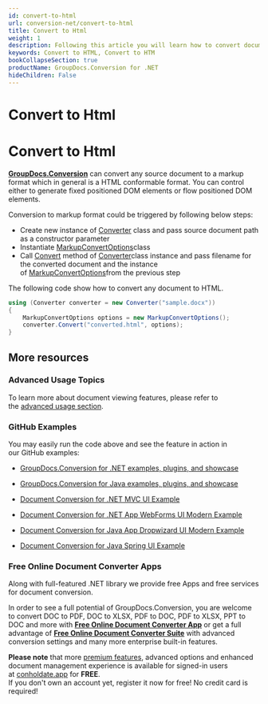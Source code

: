 ```yaml
---
id: convert-to-html
url: conversion-net/convert-to-html
title: Convert to Html
weight: 1
description: Following this article you will learn how to convert documents to HTML format with couple C# code lines and GroupDocs.Conversion for .NET.
keywords: Convert to HTML, Convert to HTM
bookCollapseSection: true
productName: GroupDocs.Conversion for .NET
hideChildren: False
---
```


# Convert to Html


# Convert to Html

**[GroupDocs.Conversion](https://products.groupdocs.com/conversion/net)** can convert any source document to a markup format which in general is a HTML conformable format. You can control either to generate fixed positioned DOM elements or flow positioned DOM elements.

Conversion to markup format could be triggered by following below steps:

*   Create new instance of [Converter](https://apireference.groupdocs.com/net/conversion/groupdocs.conversion/converter) class and pass source document path as a constructor parameter
*   Instantiate [MarkupConvertOptions](https://apireference.groupdocs.com/net/conversion/groupdocs.conversion.options.convert/markupconvertoptions)class
*   Call [Convert](https://apireference.groupdocs.com/net/conversion/groupdocs.conversion/converter/methods/convert/2) method of [Converter](https://apireference.groupdocs.com/net/conversion/groupdocs.conversion/converter)class instance and pass filename for the converted document and the instance of [MarkupConvertOptions](https://apireference.groupdocs.com/net/conversion/groupdocs.conversion.options.convert/markupconvertoptions)from the previous step

The following code show how to convert any document to HTML. 

```csharp
using (Converter converter = new Converter("sample.docx"))
{
    MarkupConvertOptions options = new MarkupConvertOptions();
    converter.Convert("converted.html", options);
}
```

## More resources

### Advanced Usage Topics

To learn more about document viewing features, please refer to the [advanced usage section](Advanced%2Busage.html).

### GitHub Examples

You may easily run the code above and see the feature in action in our GitHub examples:

*   [GroupDocs.Conversion for .NET examples, plugins, and showcase](https://github.com/groupdocs-conversion/GroupDocs.Conversion-for-.NET)
    
*   [GroupDocs.Conversion for Java examples, plugins, and showcase](https://github.com/groupdocs-conversion/GroupDocs.Conversion-for-Java)
    
*   [Document Conversion for .NET MVC UI Example](https://github.com/groupdocs-conversion/GroupDocs.Conversion-for-.NET-MVC) 
    
*   [Document Conversion for .NET App WebForms UI Modern Example](https://github.com/groupdocs-conversion/GroupDocs.Conversion-for-.NET-WebForms)
    
*   [Document Conversion for Java App Dropwizard UI Modern Example](https://github.com/groupdocs-conversion/GroupDocs.Conversion-for-Java-Dropwizard)
    
*   [Document Conversion for Java Spring UI Example](https://github.com/groupdocs-conversion/GroupDocs.Conversion-for-Java-Spring)
    

### Free Online Document Converter Apps

Along with full-featured .NET library we provide free Apps and free services for document conversion.

In order to see a full potential of GroupDocs.Conversion, you are welcome to convert DOC to PDF, DOC to XLSX, PDF to DOC, PDF to XLSX, PPT to DOC and more with **[Free Online Document Converter App](https://products.groupdocs.app/conversion)** or get a full advantage of **[Free Online Document Converter Suite](https://conholdate.app/features/document-converter-online)** with advanced conversion settings and many more enterprise built-in features.

**Please note** that more [premium features](https://conholdate.app/features), advanced options and enhanced document management experience is available for signed-in users at [conholdate.app](https://conholdate.app/) for **FREE**.  
If you don't own an account yet, register it now for free! No credit card is required!
